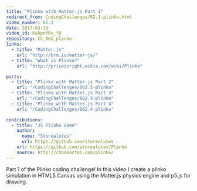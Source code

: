 ```yaml
---
title: "Plinko with Matter.js Part 1"
redirect_from: CodingChallenges/62.1-plinko.html
video_number: 62.1
date: 2017-03-10
video_id: KakpnfDv_f0
repository: CC_062_plinko
links:
  - title: "Matter.js"
    url: "http://brm.io/matter-js/"
  - title: "What is Plinko?"
    url: "http://priceisright.wikia.com/wiki/Plinko"

parts:
  - title: "Plinko with Matter.js Part 2"
    url: "/CodingChallenges/062.2-plinko"
  - title: "Plinko with Matter.js Part 3"
    url: "/CodingChallenges/062.3-plinko"
  - title: "Plinko with Matter.js Part 4"
    url: "/CodingChallenges/062.4-plinko"

contributions:
  - title: "JS Plinko Game"
    author:
      name: "Storealutes"
      url: https://github.com/storealutes
    url: https://github.com/storealutes/Plinko
    source: http://chaseacton.com/plinko/
---
```


Part 1 of the Plinko coding challenge! In this video I create a plinko simulation in  HTML5 Canvas using the Matter.js physics engine and p5.js for drawing.
